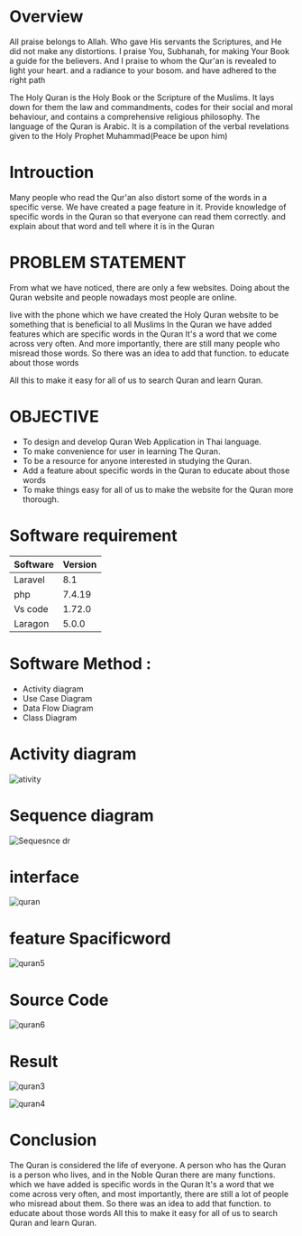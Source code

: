 

# Overview

All praise belongs to Allah.  Who gave His servants the Scriptures, and He did not make any distortions.  I praise You, Subhanah, for making Your Book a guide for the believers.  And I praise to whom the Qur'an is revealed to light your heart.  and a radiance to your bosom.  and have adhered to the right path

The Holy Quran is the Holy Book or the Scripture of the Muslims. It lays down for them the law and commandments, codes for their social and moral behaviour, and contains a comprehensive religious philosophy. The language of the Quran is Arabic. It is a compilation of the verbal revelations given to the Holy Prophet Muhammad(Peace be upon him)

# Introuction
Many people who read the Qur'an also distort some of the words in a specific verse.  We have created a page feature in it.  Provide knowledge of specific words in the Quran so that everyone can read them correctly.  and explain about that word and tell where it is in the Quran

# PROBLEM STATEMENT 

 From what we have noticed, there are only a few websites.  Doing about the Quran website and people nowadays most people are online.

 live with the phone  which we have created the Holy Quran website  to be something that is beneficial to all Muslims  In the Quran we have added features which are  specific words in the Quran  It's a word that we come across very often.  And more importantly, there are still many people who misread those words.  So there was an idea to add that function.  to educate about those words

 All this to make it easy for all of us to search Quran and learn Quran.
 
 # OBJECTIVE
 - To design and develop Quran Web Application in Thai language.
 - To make convenience for user in learning The Quran.
 - To be a resource for anyone interested in studying the Quran.
 - Add a feature about  specific words in the Quran  to educate about those words  
 - To make things easy for all of us to make the website for the Quran more thorough.


# Software requirement
 
| Software  | Version   |
|---------  |---------  |
| Laravel   |  8.1      |
| php       | 7.4.19    |
| Vs code   |1.72.0     |
|  Laragon  |5.0.0      |


# Software Method :
* Activity diagram
* Use Case Diagram
* Data Flow Diagram
* Class Diagram

# Activity diagram

![ativity](https://user-images.githubusercontent.com/96815756/196511272-445f4f1d-d61a-4df3-8697-6ed04071c4a9.png)

# Sequence diagram

![Sequesnce dr](https://user-images.githubusercontent.com/96815756/196511736-3faa287f-e733-40e2-931c-327a6722f615.png)

# interface  

![quran](https://user-images.githubusercontent.com/96815756/196480309-d460ca2c-f642-45cf-ab0f-85c429549d61.png)

# feature Spacificword

![quran5](https://user-images.githubusercontent.com/96815756/196481581-e1b00988-5803-40a7-a7ca-7e314680bb26.png)

# Source Code
![quran6](https://user-images.githubusercontent.com/96815756/196483236-a674eb1f-ce3b-4977-b542-d128b6b1f0a1.png)

# Result
![quran3](https://user-images.githubusercontent.com/96815756/196480431-e71bf892-c82a-4a18-b77c-3c1ab1bcecd1.png)

![quran4](https://user-images.githubusercontent.com/96815756/196480512-9541a9b5-a7d1-4189-9ff4-44d29beddbf8.png)

# Conclusion

   The Quran is considered the life of everyone.  A person who has the Quran is a person who lives, and in the Noble Quran there are many functions.  which we have added is  specific words in the Quran  It's a word that we come across very often, and most importantly, there are still a lot of people who misread about them.  So there was an idea to add that function.  to educate about those words
  All this to make it easy for all of us to search Quran and learn Quran.

